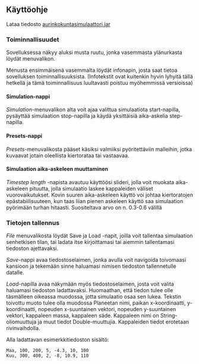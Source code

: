 ## Käyttöohje

Lataa tiedosto [aurinkokuntasimulaattori.jar](https://github.com/leopekkas/ot-harjoitustyo/releases)

### Toiminnallisuudet

Sovelluksessa näkyy aluksi musta ruutu, jonka vasemmasta ylänurkasta löydät menuvalikon. 

Menusta ensimmäisenä vasemmalta löydät infonapin, josta saat tietoa sovelluksen toiminnallisuuksista. (Infotekstit ovat kuitenkin hyvin lyhyitä tällä hetkellä ja tämä toiminnallisuus luultavasti poistuu myöhemmissä versioissa)

#### Simulation-nappi

_Simulation_-menuvalikon alta voit ajaa valittua simulaatiota start-napilla, pysäyttää simulaation stop-napilla ja käydä yksittäisiä aika-askelia step-napilla.

#### Presets-nappi

_Presets_-menuvalikosta pääset käsiksi valmiiksi pyöritettäviin malleihin, jotka kuvaavat jotain oleellista kiertorataa tai vastaavaa.

#### Simulaation aika-askeleen muuttaminen

_Timestep length_ -napista avautuu käyttöösi slideri, jolla voit muokata aika-askeleen pituutta, jolla simulaatio laskee kappaleiden väliset vuorovaikutukset. Kovin suuren aika-askeleen käyttö voi johtaa kiertoratojen epästabiilisuuteen, kun taas liian pienen askeleen käyttö saa simulaation pyörimään turhan hitaasti. Suositeltava arvo on n. 0.3-0.6 välillä

### Tietojen tallennus

_File_ menuvalikosta löydät Save ja Load -napit, joilla voit tallentaa simulaation senhetkisen tilan, tai ladata itse kirjoittamasi tai aiemmin tallentamasi tiedoston ajettavaksi.

_Save_-nappi avaa tiedostoselaimen, jonka avulla voit navigoida toivomaasi kansioon ja tekemään sinne haluamasi nimisen tiedoston tallennetulle datalle.

_Load_-napilla avaa näkymään myös tiedostoselaimen, josta voit valita haluamasi tiedoston ladattavaksi. Huomaathan, että tiedon tulee olle täsmälleen oikeassa muodossa, jotta simulaatio osaa sen lukea. Tekstin toivottu muoto tulee olla muodossa Planeetan nimi, paikan x-koordinaatti, y- koordinaatti, nopeuden x-suuntainen vektori, nopeuden y-suuntainen vektori, kappaleen massa, kappaleen säde. Kappaleen nimi on String-oliomuuttuja ja muut tiedot Double-muuttujia. Kappaleiden tiedot erotetaan rivinvaihdolla. 

Alla ladattavan esimerkkitiedoston sisältö:
```
Maa, 100, 200, 5, -4.3, 10, 100
Kuu, 300, 400, 2, -8, 10.9, 110
```

